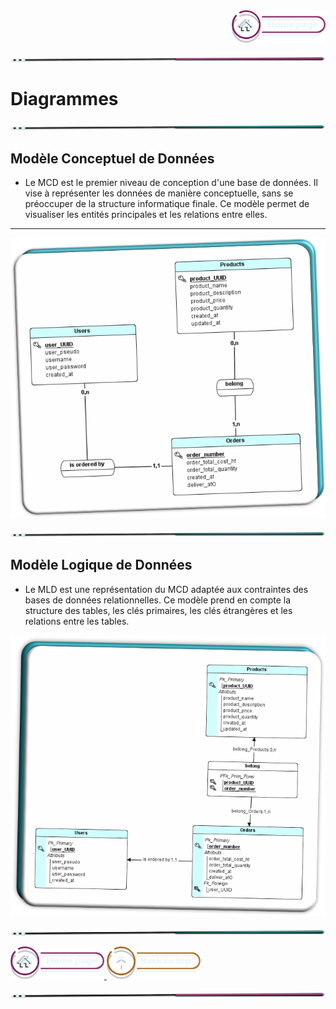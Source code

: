 <div style="text-align: right;">
  <a href="../README.md">
    <img src="../assets/button/home_page.png" alt="Home page" style="width: 150px; height: auto;">
  </a>
</div>

![border](../assets/line/pink_point_line_l.png)

# Diagrammes

![border](../assets/line/green_point_line_l.png)

## Modèle Conceptuel de Données

- Le MCD est le premier niveau de conception d'une base de données. Il vise à représenter les données de manière conceptuelle, sans se préoccuper de la structure informatique finale. Ce modèle permet de visualiser les entités principales et les relations entre elles.

---

![Brief_main_title](../assets/img/first_mcd.png)

![border](../assets/line/green_point_line_l.png)

## Modèle Logique de Données

- Le MLD est une représentation du MCD adaptée aux contraintes des bases de données relationnelles. Ce modèle prend en compte la structure des tables, les clés primaires, les clés étrangères et les relations entre les tables.

![Brief_main_title](../assets/img/first_mld.png)

![border](../assets/line/green_point_line_l.png)

<a href="../README.md">
  <img src="../assets/button/home_page.png" alt="Home page" style="width: 150px; height: auto;">
</a><a href="#diagrammes">
  <img src="../assets/button/back_to_top.png" alt="Back to top" style="width: 150px; height: auto;">
</a>

![border](../assets/line/pink_point_line_l.png)

